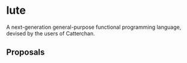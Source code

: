 # lute
A next-generation general-purpose functional programming language, devised by the users of Catterchan.

## Proposals
